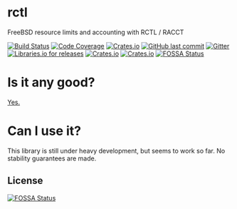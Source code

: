 # rctl

FreeBSD resource limits and accounting with RCTL / RACCT

[![Build Status](https://api.cirrus-ci.com/github/fubarnetes/rctl.svg)](https://cirrus-ci.com/github/fubarnetes/rctl)
[![Code Coverage](https://img.shields.io/codecov/c/github/fubarnetes/rctl.svg?logo=codecov&style=flat-square)](https://codecov.io/gh/fubarnetes/rctl)
[![Crates.io](https://img.shields.io/crates/v/rctl.svg?style=flat-square)](https://crates.io/crates/rctl)
[![GitHub last commit](https://img.shields.io/github/last-commit/fubarnetes/rctl.svg?style=flat-square)](https://github.com/fubarnetes/librctl-rs/commits/master)
[![Gitter](https://img.shields.io/gitter/room/fubarnetes/rctl.js.svg?style=flat-square)](https://gitter.im/fubarnetes/librctl-rs)
[![Libraries.io for
releases](https://img.shields.io/librariesio/release/cargo/rctl.svg?style=flat-square)](https://libraries.io/cargo/rctl/)
[![Crates.io](https://img.shields.io/crates/d/rctl.svg?style=flat-square)](https://crates.io/crates/rctl)
[![Crates.io](https://img.shields.io/crates/l/rctl.svg?style=flat-square)](https://crates.io/crates/rctl)
[![FOSSA Status](https://app.fossa.io/api/projects/git%2Bgithub.com%2Ffubarnetes%2Frctl.svg?type=shield)](https://app.fossa.io/projects/git%2Bgithub.com%2Ffubarnetes%2Frctl?ref=badge_shield)

# Is it any good?
[Yes.](https://news.ycombinator.com/item?id=3067434)

# Can I use it?

This library is still under heavy development, but seems to work so far.
No stability guarantees are made.


## License
[![FOSSA Status](https://app.fossa.io/api/projects/git%2Bgithub.com%2Ffubarnetes%2Frctl.svg?type=large)](https://app.fossa.io/projects/git%2Bgithub.com%2Ffubarnetes%2Frctl?ref=badge_large)
